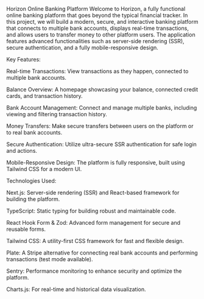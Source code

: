 Horizon Online Banking Platform
Welcome to Horizon, a fully functional online banking platform that goes beyond the typical financial tracker. In this project, we will build a modern, secure, and interactive banking platform that connects to multiple bank accounts, displays real-time transactions, and allows users to transfer money to other platform users. The application features advanced functionalities such as server-side rendering (SSR), secure authentication, and a fully mobile-responsive design.

Key Features:

Real-time Transactions: View transactions as they happen, connected to multiple bank accounts.

Balance Overview: A homepage showcasing your balance, connected credit cards, and transaction history.

Bank Account Management: Connect and manage multiple banks, including viewing and filtering transaction history.

Money Transfers: Make secure transfers between users on the platform or to real bank accounts.

Secure Authentication: Utilize ultra-secure SSR authentication for safe login and actions.

Mobile-Responsive Design: The platform is fully responsive, built using Tailwind CSS for a modern UI.

Technologies Used:

Next.js: Server-side rendering (SSR) and React-based framework for building the platform.

TypeScript: Static typing for building robust and maintainable code.

React Hook Form & Zod: Advanced form management for secure and reusable forms.

Tailwind CSS: A utility-first CSS framework for fast and flexible design.

Plate: A Stripe alternative for connecting real bank accounts and performing transactions (test mode available).

Sentry: Performance monitoring to enhance security and optimize the platform.

Charts.js: For real-time and historical data visualization.

